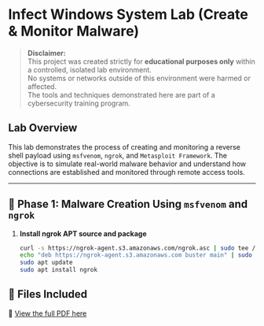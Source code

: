 # Infect Windows System Lab (Create & Monitor Malware)

> **Disclaimer:**  
> This project was created strictly for **educational purposes only** within a controlled, isolated lab environment.  
> No systems or networks outside of this environment were harmed or affected.  
> The tools and techniques demonstrated here are part of a cybersecurity training program.

## Lab Overview

This lab demonstrates the process of creating and monitoring a reverse shell payload using `msfvenom`, `ngrok`, and `Metasploit Framework`. The objective is to simulate real-world malware behavior and understand how connections are established and monitored through remote access tools.

---

## 🧪 Phase 1: Malware Creation Using `msfvenom` and `ngrok`

1. **Install ngrok APT source and package**  
   ```bash
   curl -s https://ngrok-agent.s3.amazonaws.com/ngrok.asc | sudo tee /etc/apt/trusted.gpg.d/ngrok.asc >/dev/null
   echo "deb https://ngrok-agent.s3.amazonaws.com buster main" | sudo tee /etc/apt/sources.list.d/ngrok.list
   sudo apt update
   sudo apt install ngrok

## 📄 Files Included

📄 [View the full PDF here](https://github.com/purpleteam-mike/Practice-Labs/blob/main/Mock%20Risk%20Assessment/Mock%20Risk%20Assessment.pdf)

